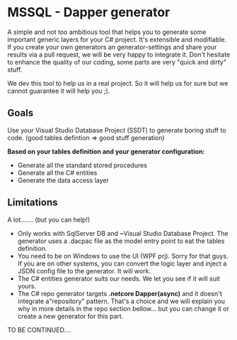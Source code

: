 # MSSQL - Dapper generator
A simple and not too ambitious tool that helps you to generate some important generic layers for your C# project. It's extensible and modifiable. If you create your own generators an generator-settings and share your results via a pull request, we will be very happy to integrate it. Don't hesitate to enhance the quality of our coding, some parts are very "quick and dirty" stuff.

We dev this tool to help us in a real project. So it will help us for sure but we cannot guarantee it will help you ;).
## Goals
Use your Visual Studio Database Project (SSDT) to generate boring stuff to code. (good tables defintion => good stuff generation)

**Based on your tables definition and your generator configuration:**
- Generate all the standard stored procedures
- Generate all the C# entities
- Generate the data access layer

## Limitations
A lot....... (but you can help!)
- Only works with SqlServer DB and ~Visual Studio Database Project. The generator uses a .dacpac file as the model entry point to eat the tables definition.
- You need to be on Windows to use the UI (WPF prj). Sorry for that guys. If you are on other systems, you can convert the logic layer and inject a JSON config file to the generator. It will work.
- The C# entities generator suits our needs. We let you see if it will suit yours.
- The C# repo generator targets **.netcore Dapper(async)** and it doesn't integrate a"repository" pattern. That's a choice and we will explain you why in more details in the repo section bellow... but you can change it or create a new generator for this part.

TO BE CONTINUED....
